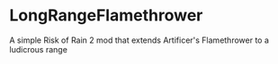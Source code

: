 # LongRangeFlamethrower
A simple Risk of Rain 2 mod that extends Artificer's Flamethrower to a ludicrous range
